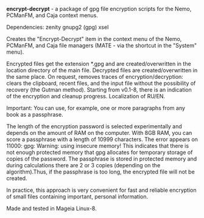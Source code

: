 **encrypt-decrypt** - a package of gpg file encryption scripts for the Nemo, PCManFM, and Caja context menus.

Dependencies: zenity gnupg2 (gpg) xsel

Creates the "Encrypt-Decrypt" item in the context menu of the Nemo, PCManFM, and Caja file managers (MATE - via the shortcut in the "System" menu).

Encrypted files get the extension *.gpg and are created/overwritten in the location directory of the main file. Decrypted files are created/overwritten in the same place. On request, removes traces of encryption/decryption: clears the clipboard, recent files, and the input file without the possibility of recovery (the Gutman method). Starting from v0.1-8, there is an indication of the encryption and cleanup progress. Localization of RU/EN.

Important: You can use, for example, one or more paragraphs from any book as a passphrase.

The length of the encryption password is selected experimentally and depends on the amount of RAM on the computer. With 8GB RAM, you can score a passphrase with a length of 10999 characters. The error appears on 11000: gpg: Warning: using insecure memory! This indicates that there is not enough protected memory that gpg allocates for temporary storage of copies of the password. The passphrase is stored in protected memory and during calculations there are 2 or 3 copies (depending on the algorithm).Thus, if the passphrase is too long, the encrypted file will not be created.

In practice, this approach is very convenient for fast and reliable encryption of small files containing important, personal information.

Made and tested in Mageia Linux-8.
